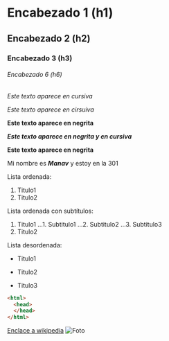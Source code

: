 # Encabezado 1 (h1)
## Encabezado 2 (h2)
### Encabezado 3 (h3)
###### Encabezado 6 (h6)

*Este texto aparece en cursiva*

_Este texto aparece en cirsuiva_

**Este texto aparece en negrita**

_**Este texto aparece en negrita y en cursiva**_

__Este texto aparece en negrita__

Mi nombre es *__Manav__* y estoy en la 301

Lista ordenada:
1. Titulo1
2. Titulo2

Lista ordenada con subtítulos:
1. Titulo1
...1. Subtitulo1
...2. Subtitulo2
...3. Subtitulo3
2. Titulo2

Lista desordenada:

* Titulo1
- Titulo2
+ Titulo3

```html
<html>
  <head>
  </head> 
</html>
```
[Enclace a wikipedia](URL "https://es.wikipedia.org/wiki/Wikipedia:Portada")
![Foto](URL "https://es.wikipedia.org/wiki/Wikipedia")

